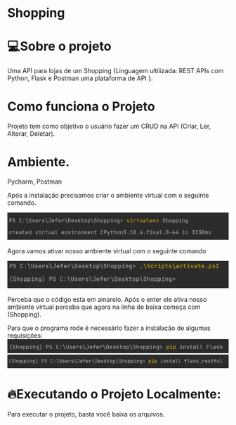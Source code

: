 # Shopping

# 💻Sobre o projeto
Uma API para lojas de um Shopping {Linguagem ultilizada: REST APIs com Python, Flask e Postman uma plataforma de API }.

# Como funciona o Projeto
Projeto tem como objetivo o usuário fazer um CRUD na API (Criar, Ler, Alterar, Deletar).

# Ambiente.
Pycharm, Postman

Após a instalação precisamos criar o ambiente virtual com o seguinte comando.

![img.png](img.png)

Agora vamos ativar nosso ambiente virtual com o seguinte comando

![img_1.png](img_1.png)

Perceba que o código esta em amarelo. Após o enter ele ativa nosso ambiente virtual perceba que agora na linha de baixa começa com (Shopping).

Para que o programa rode é necessário fazer a instalação de algumas requisições:
![img_4.png](img_4.png)
![img_5.png](img_5.png)
 
# 🔥Executando o Projeto Localmente:
Para executar o projeto, basta você baixa os arquivos.
